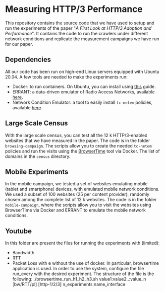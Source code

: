 
Measuring HTTP/3 Performance
============================

This repository contains the source code that we have used to setup and run the experiments of the paper "*A First Look at HTTP/3 Adoption and Performance*". It contains the code to run the crawlers under different network conditions and replicate the measurement campaigns we have run for our paper.

## Dependencies

All our code has been run on high-end Linux servers equipped with Ubuntu 20.04. A few tools are needed to make the experiments run:
* Docker: to run containers. On Ubuntu, you can install using [this](https://docs.docker.com/engine/install/ubuntu/) guide.
* ERRANT: a data-driven emulator of Radio Access Networks, available [here](https://github.com/marty90/errant).
* Network Condition Emulator: a tool to easily install `tc-netem` policies, available [here](https://github.com/marty90/Network-Conditions-Emulator).

## Large Scale Census
With the large scale census, you can test all the 12 k HTTP/3-enabled websites that we have measured in the paper. The code is in the folder `browsing-campaign`. The scripts allow you to create the needed `tc-netem` policies and run the visits using the [BrowserTime](https://www.sitespeed.io/documentation/browsertime/) tool via Docker. The list of domains in the `census` directory.

## Mobile Experiments
In the mobile campaign, we tested a set of websites emulating mobile (tablet and smartphone) devices, with emulated mobile network conditions. We used a subset of 100 websites (25 per content provider), randomly chosen among the complete list of 12 k websites. The code is in the folder `mobile-campaign`, where the scripts allow you to visit the websites using BrowserTime via Docker and ERRANT to emulate the mobile network conditions.


## Youtube

In this folder are present the files for running the experiments with (limited):
* Bandwidth
* RTT
* Packet Loss
with e without the use of docker.
In particular, browsertime application is used.
In order to use the system, configure the file run_every with the desired experiment.
The structure of the file is the following:
./browsertime_run_h1_h2_h3.sh value1:value2..:value_n [bw/RTT/pl] [http-1/2/3] n_experiments name_interface



